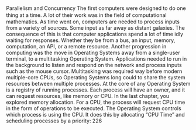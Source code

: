 Parallelism and Concurrency The ﬁrst computers were designed to do one thing at a time. A lot of their work was in the ﬁeld of computational mathematics. As time went on, computers are needed to process inputs from a variety of sources. Some input as far away as distant galaxies. The consequence of this is that computer applications spend a lot of time idly waiting for responses. Whether they be from a bus, an input, memory, computation, an API, or a remote resource. Another progression in computing was the move in Operating Systems away from a single-user terminal, to a multitasking Operating System. Applications needed to run in the background to listen and respond on the network and process inputs such as the mouse cursor. Multitasking was required way before modern multiple-core CPUs, so Operating Systems long could to share the system resources between multiple processes. At the core of any Operating System is a registry of running processes. Each process will have an owner, and it can request resources, like memory or CPU. In the last chapter, you explored memory allocation. For a CPU, the process will request CPU time in the form of operations to be executed. The Operating System controls which process is using the CPU. It does this by allocating “CPU Time” and scheduling processes by a priority: 226